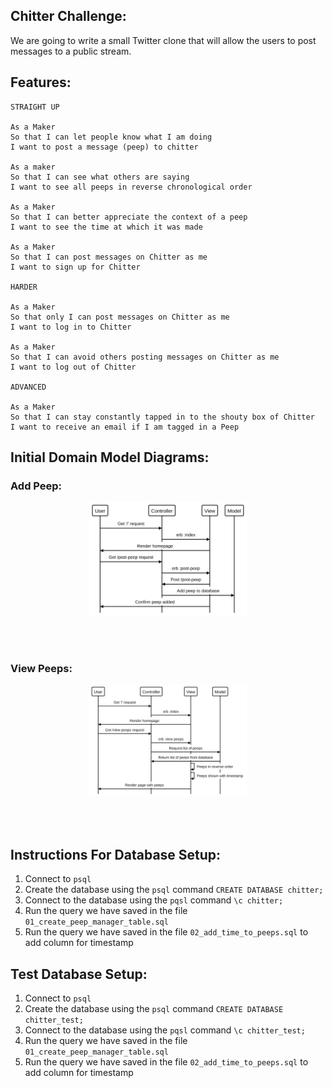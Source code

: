 
Chitter Challenge:
-------
We are going to write a small Twitter clone that will allow the users to post messages to a public stream.

Features:
-------

```
STRAIGHT UP

As a Maker
So that I can let people know what I am doing  
I want to post a message (peep) to chitter

As a maker
So that I can see what others are saying  
I want to see all peeps in reverse chronological order

As a Maker
So that I can better appreciate the context of a peep
I want to see the time at which it was made

As a Maker
So that I can post messages on Chitter as me
I want to sign up for Chitter

HARDER

As a Maker
So that only I can post messages on Chitter as me
I want to log in to Chitter

As a Maker
So that I can avoid others posting messages on Chitter as me
I want to log out of Chitter

ADVANCED

As a Maker
So that I can stay constantly tapped in to the shouty box of Chitter
I want to receive an email if I am tagged in a Peep
```

## Initial Domain Model Diagrams:

### Add Peep:
<p align="center">
<img src=/images/add_peep_sequence.svg width=50%>
</p><br><br>

### View Peeps:
<p align="center">
<img src=/images/view_peeps_sequence.svg width=50%>
</p><br><br>

## Instructions For Database Setup:

1. Connect to `psql`
2. Create the database using the `psql` command `CREATE DATABASE chitter;`
3. Connect to the database using the `pqsl` command `\c chitter;`
4. Run the query we have saved in the file `01_create_peep_manager_table.sql`
5. Run the query we have saved in the file `02_add_time_to_peeps.sql` to add column for timestamp

## Test Database Setup:

1. Connect to `psql`
2. Create the database using the `psql` command `CREATE DATABASE chitter_test;`
3. Connect to the database using the `pqsl` command `\c chitter_test;`
4. Run the query we have saved in the file `01_create_peep_manager_table.sql`
5. Run the query we have saved in the file `02_add_time_to_peeps.sql` to add column for timestamp 
